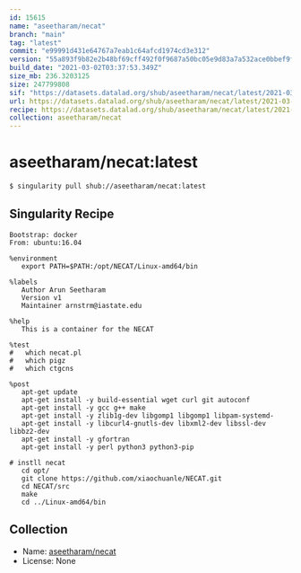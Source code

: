 ```yaml
---
id: 15615
name: "aseetharam/necat"
branch: "main"
tag: "latest"
commit: "e99991d431e64767a7eab1c64afcd1974cd3e312"
version: "55a893f9b82e2b48bf69cff492f0f9687a50bc05e9d83a7a532ace0bbef9f335"
build_date: "2021-03-02T03:37:53.349Z"
size_mb: 236.3203125
size: 247799808
sif: "https://datasets.datalad.org/shub/aseetharam/necat/latest/2021-03-02-e99991d4-55a893f9/55a893f9b82e2b48bf69cff492f0f9687a50bc05e9d83a7a532ace0bbef9f335.sif"
url: https://datasets.datalad.org/shub/aseetharam/necat/latest/2021-03-02-e99991d4-55a893f9/
recipe: https://datasets.datalad.org/shub/aseetharam/necat/latest/2021-03-02-e99991d4-55a893f9/Singularity
collection: aseetharam/necat
---
```


# aseetharam/necat:latest

```bash
$ singularity pull shub://aseetharam/necat:latest
```

## Singularity Recipe

```singularity
Bootstrap: docker
From: ubuntu:16.04

%environment
   export PATH=$PATH:/opt/NECAT/Linux-amd64/bin

%labels
   Author Arun Seetharam
   Version v1
   Maintainer arnstrm@iastate.edu

%help
   This is a container for the NECAT

%test
#   which necat.pl
#   which pigz
#   which ctgcns

%post
   apt-get update
   apt-get install -y build-essential wget curl git autoconf
   apt-get install -y gcc g++ make
   apt-get install -y zlib1g-dev libgomp1 libgomp1 libpam-systemd-
   apt-get install -y libcurl4-gnutls-dev libxml2-dev libssl-dev libbz2-dev
   apt-get install -y gfortran
   apt-get install -y perl python3 python3-pip 

# instll necat
   cd opt/
   git clone https://github.com/xiaochuanle/NECAT.git
   cd NECAT/src
   make
   cd ../Linux-amd64/bin
```

## Collection

 - Name: [aseetharam/necat](https://github.com/aseetharam/necat)
 - License: None

